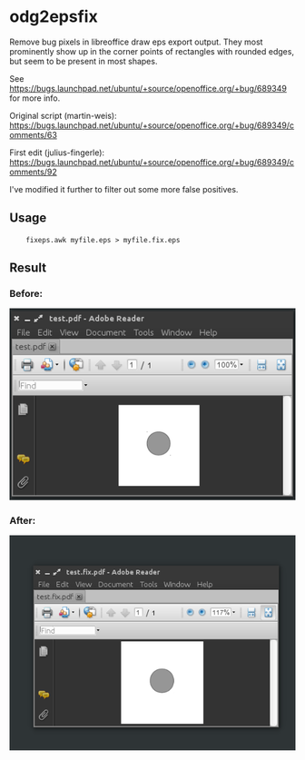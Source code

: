 # odg2epsfix
Remove bug pixels in libreoffice draw eps export output. They most prominently show up in the corner points of rectangles with rounded edges, but seem to be present in most shapes.

See https://bugs.launchpad.net/ubuntu/+source/openoffice.org/+bug/689349 for more info.

Original script (martin-weis):
https://bugs.launchpad.net/ubuntu/+source/openoffice.org/+bug/689349/comments/63

First edit (julius-fingerle):
https://bugs.launchpad.net/ubuntu/+source/openoffice.org/+bug/689349/comments/92

I've modified it further to filter out some more false positives.

## Usage
```
    fixeps.awk myfile.eps > myfile.fix.eps
```

## Result
### Before:

![](https://raw.githubusercontent.com/Sv3n/odg2epsfix/master/example/test.pdf.png)

### After:

![](https://raw.githubusercontent.com/Sv3n/odg2epsfix/master/example/test_fix.pdf.png)
